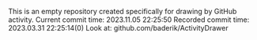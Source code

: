 This is an empty repository created specifically for drawing by GitHub activity.
Current commit time: 2023.11.05 22:25:50
Recorded commit time: 2023.03.31 22:25:14(0)
Look at: github.com/baderik/ActivityDrawer
